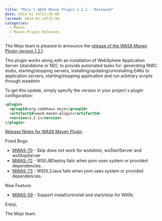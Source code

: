 ```yaml
---
title: "Mojo's WAS6 Maven Plugin 1.2.1 - Released"
date: 2014-01-14T22:56:00
lastmod: 2014-01-14T22:56
categories:
  - Maven
  - Maven-Plugin-Releases
---
```

The Mojo team is pleased to announce the [release of the WAS6 Maven Plugin version 1.2.1](http://mojo.codehaus.org/was6-maven-plugin/).

This plugin works along with an installation of WebSphere Application Server (standalone or ND), 
to provide automated tasks for: generating RMIC stubs, starting/stopping servers, installing/updating/uninstalling 
EARs to application servers, starting/stopping application and run arbitrary scripts through wsadmin

To get this update, simply specify the version in your project´s plugin configuration:

```xml
<plugin>
  <groupId>org.codehaus.mojo</groupId>
  <artifactId>was6-maven-plugin</artifactId>
  <version>1.2.1</version>
</plugin>
```

<!-- more -->

[Release Notes for WAS6 Maven Plugin](https://jira.codehaus.org/secure/ReleaseNote.jspa?projectId=11730&version=19594)

Fixed Bugs:

 * [MWAS-70](https://issues.apache.org/jira/browse/MWAS-70) - Skip does not work for wsAdmin, wsStartServer and wsStopServer
 * [MWAS-72](https://issues.apache.org/jira/browse/MWAS-72) - WSEJBDeploy fails when pom uses system or provided dependencies.
 * [MWAS-73](https://issues.apache.org/jira/browse/MWAS-73) - WSDL2Java fails when pom uses system or provided dependencies.

New Feature:

 * [MWAS-59](https://issues.apache.org/jira/browse/MWAS-59) - Support install/uninstall and start/stop for WARs

Enjoy,

The Mojo team.


